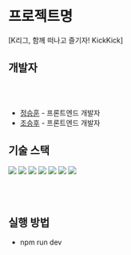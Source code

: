 # 프로젝트명

[K리그, 함께 떠나고 즐기자! KickKick]

## 개발자


<br><br>

- [정승훈](https://github.com/Jeongseunghun) - 프론트엔드 개발자
- [조승후](https://github.com/whtmdgn1409) - 프론트엔드 개발자


## 기술 스택

<img src="https://img.shields.io/badge/react-61DAFB?style=for-the-badge&logo=react&logoColor=black"> <img src="https://img.shields.io/badge/vite-646CFF?style=for-the-badge&logo=vite&logoColor=white"> <img src="https://img.shields.io/badge/typescript-3178C6?style=for-the-badge&logo=typescript&logoColor=white"> <img src="https://img.shields.io/badge/redux-764ABC?style=for-the-badge&logo=redux&logoColor=white">
<img src="https://img.shields.io/badge/Axios-671ddf?style=for-the-badge&logo=Axios&logoColor=white"> <img src="https://img.shields.io/badge/reactrouter-CA4245?style=for-the-badge&logo=reactrouter&logoColor=white"> <img src="https://img.shields.io/badge/styledcomponents-DB7093?style=for-the-badge&logo=styledcomponents&logoColor=white">

<br><br>

## 실행 방법

- npm run dev
